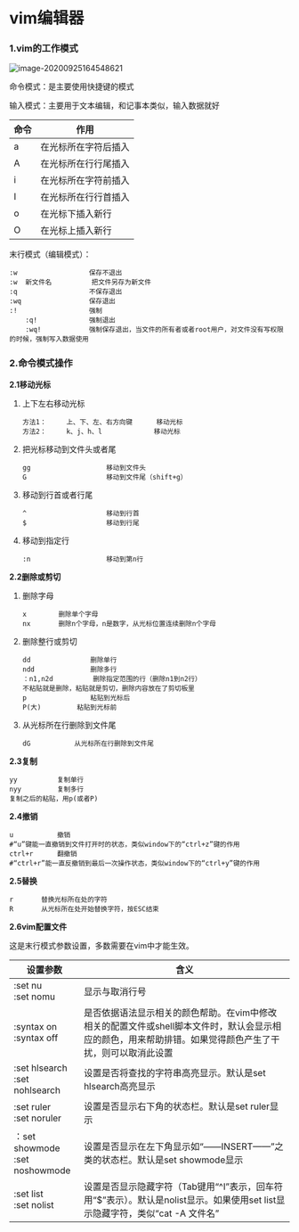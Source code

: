 # vim编辑器

### **1.vim的工作模式**

![image-20200925164548621](C:\Users\qliu\AppData\Roaming\Typora\typora-user-images\image-20200925164548621.png)

命令模式：是主要使用快捷键的模式

输入模式：主要用于文本编辑，和记事本类似，输入数据就好

| 命令 | 作用                 |
| ---- | -------------------- |
| a    | 在光标所在字符后插入 |
| A    | 在光标所在行行尾插入 |
| i    | 在光标所在字符前插入 |
| I    | 在光标所在行行首插入 |
| o    | 在光标下插入新行     |
| O    | 在光标上插入新行     |

末行模式（编辑模式）：

```shell
:w					保存不退出
:w	新文件名		  把文件另存为新文件	
:q					不保存退出
:wq					保存退出
:! 					强制
	:q!				强制退出
	:wq!			强制保存退出，当文件的所有者或者root用户，对文件没有写权限的时候，强制写入数据使用
```



### **2.命令模式操作**

**2.1移动光标**

1. 上下左右移动光标

   ```
   方法1：		上、下、左、右方向键		移动光标
   方法2：		k、j、h、l				移动光标
   ```

   

2. 把光标移动到文件头或者尾

   ```
   gg					移动到文件头
   G					移动到文件尾（shift+g）
   ```

   

3. 移动到行首或者行尾

   ```
   ^					移动到行首
   $					移动到行尾
   ```

   

4. 移动到指定行

   ```
   :n					移动到第n行
   ```

   

**2.2删除或剪切**

1. 删除字母

   ```
   x		删除单个字母
   nx		删除n个字母，n是数字，从光标位置连续删除n个字母
   ```

   

2. 删除整行或剪切

   ```
   dd				删除单行
   ndd				删除多行
   ：n1,n2d			删除指定范围的行（删除n1到n2行）
   不粘贴就是删除，粘贴就是剪切，删除内容放在了剪切板里
   p				粘贴到光标后
   P(大)			粘贴到光标前
   ```

   

3. 从光标所在行删除到文件尾

   ```
   dG			从光标所在行删除到文件尾
   ```



**2.3复制**

```
yy			复制单行
nyy			复制多行
复制之后的粘贴，用p(或者P)
```



**2.4撤销**

```shell
u			撤销
#“u”键能一直撤销到文件打开时的状态，类似window下的“ctrl+z”键的作用
ctrl+r		翻撤销
#“ctrl+r”能一直反撤销到最后一次操作状态，类似window下的“ctrl+y”键的作用
```



**2.5替换**

```
r		替换光标所在处的字符
R		从光标所在处开始替换字符，按ESC结束
```



**2.6vim配置文件**

这是末行模式参数设置，多数需要在vim中才能生效。

| 设置参数                            | 含义                                                         |
| ----------------------------------- | ------------------------------------------------------------ |
| :set nu<br />:set nomu              | 显示与取消行号                                               |
| :syntax on<br />:syntax off         | 是否依据语法显示相关的颜色帮助。在vim中修改相关的配置文件或shell脚本文件时，默认会显示相应的颜色，用来帮助排错。如果觉得颜色产生了干扰，则可以取消此设置 |
| :set hlsearch<br />:set nohlsearch  | 设置是否将查找的字符串高亮显示。默认是set hlsearch高亮显示   |
| :set ruler<br />:set noruler        | 设置是否显示右下角的状态栏。默认是set ruler显示              |
| ：set showmode<br />:set noshowmode | 设置是否显示在左下角显示如“——INSERT——”之类的状态栏。默认是set showmode显示 |
| :set list<br />:set nolist          | 设置是否显示隐藏字符（Tab键用“^I”表示，回车符用“$”表示）。默认是nolist显示。如果使用set list显示隐藏字符，类似“cat -A 文件名” |

